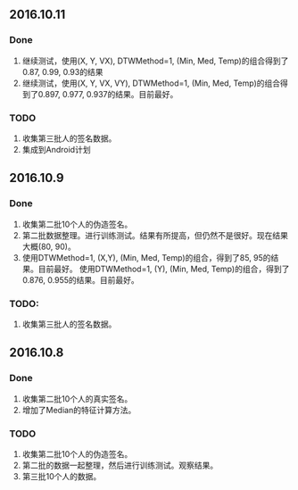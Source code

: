 ## 2016.10.11
### Done
1. 继续测试，使用(X, Y, VX), DTWMethod=1, (Min, Med, Temp)的组合得到了0.87, 0.99, 0.93的结果
2. 继续测试，使用(X, Y, VX, VY), DTWMethod=1, (Min, Med, Temp)的组合得到了0.897, 0.977, 0.937的结果。目前最好。

### TODO
1. 收集第三批人的签名数据。
2. 集成到Android计划

## 2016.10.9
### Done
1. 收集第二批10个人的伪造签名。
2. 第二批数据整理。进行训练测试。结果有所提高，但仍然不是很好。现在结果大概(80, 90)。
3. 使用DTWMethod=1, (X,Y), (Min, Med, Temp)的组合，得到了85, 95的结果。目前最好。
   使用DTWMethod=1, (Y), (Min, Med, Temp)的组合，得到了0.876, 0.955的结果。目前最好。

### TODO:
1. 收集第三批人的签名数据。

## 2016.10.8
### Done
1. 收集第二批10个人的真实签名。
2. 增加了Median的特征计算方法。

### TODO
1. 收集第二批10个人的伪造签名。
2. 第二批的数据一起整理，然后进行训练测试。观察结果。
3. 第三批10个人的数据。
